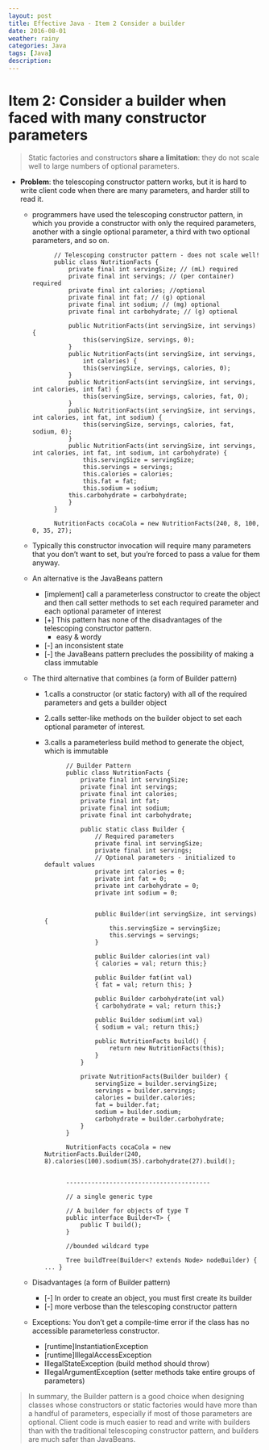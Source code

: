 ```yaml
---
layout: post
title: Effective Java - Item 2 Consider a builder
date: 2016-08-01
weather: rainy
categories: Java
tags: [Java]
description:
---
```


# Item 2: Consider a builder when faced with many constructor parameters

> Static factories and constructors **share a limitation**: they do not scale well to large numbers of optional parameters.

- **Problem**: the telescoping constructor pattern works, but it is hard to write client code when there are many parameters, and harder still to read it.


	- programmers have used the telescoping constructor pattern, in which you provide a constructor with only the required parameters, another with a single optional parameter, a third with two optional parameters, and so on.

				// Telescoping constructor pattern - does not scale well!
				public class NutritionFacts {
					private final int servingSize; // (mL) required
					private final int servings; // (per container) required
					private final int calories; //optional
					private final int fat; // (g) optional
					private final int sodium; // (mg) optional
					private final int carbohydrate; // (g) optional

					public NutritionFacts(int servingSize, int servings) {
						this(servingSize, servings, 0);
					}
					public NutritionFacts(int servingSize, int servings,
						int calories) {
						this(servingSize, servings, calories, 0);
					}
					public NutritionFacts(int servingSize, int servings, int calories, int fat) {
						this(servingSize, servings, calories, fat, 0);
					}
					public NutritionFacts(int servingSize, int servings, int calories, int fat, int sodium) {
						this(servingSize, servings, calories, fat, sodium, 0);
					}
					public NutritionFacts(int servingSize, int servings, int calories, int fat, int sodium, int carbohydrate) {
						this.servingSize = servingSize;
						this.servings = servings;
						this.calories = calories;
						this.fat = fat;
						this.sodium = sodium;
					this.carbohydrate = carbohydrate;
					}
				}

				NutritionFacts cocaCola = new NutritionFacts(240, 8, 100, 0, 35, 27);
	
	- Typically this constructor invocation will require many parameters that you don’t want to set, but you’re forced to pass a value for them anyway.


	- An alternative is the JavaBeans pattern
		- [implement] call a parameterless constructor to create the object and then call setter methods to set each required parameter and each optional parameter of interest
		- [+] This pattern has none of the disadvantages of the telescoping constructor pattern.
			- easy & wordy
		- [-] an inconsistent state
		- [-] the JavaBeans pattern precludes the possibility of making a class immutable


	- The third alternative that combines (a form of Builder pattern)
		- 1.calls a constructor (or static factory) with all of the required parameters and gets a builder object
		- 2.calls setter-like methods on the builder object to set each optional parameter of interest.
		- 3.calls a parameterless build method to generate the object, which is immutable

					// Builder Pattern
					public class NutritionFacts {
						private final int servingSize;
						private final int servings;
						private final int calories;
						private final int fat;
						private final int sodium;
						private final int carbohydrate;
						
						public static class Builder {
							// Required parameters
							private final int servingSize;
							private final int servings;
							// Optional parameters - initialized to default values
							private int calories = 0;
							private int fat = 0;
							private int carbohydrate = 0;
							private int sodium = 0;
							
							
							public Builder(int servingSize, int servings) {
								this.servingSize = servingSize;
								this.servings = servings;
							}

							public Builder calories(int val)
							{ calories = val; return this;}

							public Builder fat(int val)
							{ fat = val; return this; }
							
							public Builder carbohydrate(int val)
							{ carbohydrate = val; return this;}
							
							public Builder sodium(int val)
							{ sodium = val; return this;}

							public NutritionFacts build() {
								return new NutritionFacts(this);
							}
						}
						
						private NutritionFacts(Builder builder) {
							servingSize = builder.servingSize;
							servings = builder.servings;
							calories = builder.calories;
							fat = builder.fat;
							sodium = builder.sodium;
							carbohydrate = builder.carbohydrate;
						}
					}

					NutritionFacts cocaCola = new NutritionFacts.Builder(240, 8).calories(100).sodium(35).carbohydrate(27).build();

	
					----------------------------------------

					// a single generic type

					// A builder for objects of type T
					public interface Builder<T> {
						public T build();
					}

					//bounded wildcard type

					Tree buildTree(Builder<? extends Node> nodeBuilder) { ... }


	- Disadvantages (a form of Builder pattern)
		- [-] In order to create an object, you must first create its builder
		- [-] more verbose than the telescoping constructor pattern

	- Exceptions: You don’t get a compile-time error if the class has no accessible parameterless constructor.
		- [runtime]InstantiationException
		- [runtime]IllegalAccessException
		- IllegalStateException (build method should throw)
		- IllegalArgumentException (setter methods take entire groups of parameters)



> In summary, the Builder pattern is a good choice when designing classes whose constructors or static factories would have more than a handful of parameters, especially if most of those parameters are optional. Client code is much easier to read and write with builders than with the traditional telescoping constructor pattern, and builders are much safer than JavaBeans.
